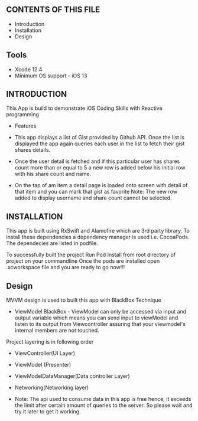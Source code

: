 CONTENTS OF THIS FILE
---------------------
 * Introduction
 * Installation
 * Design

## Tools

* Xcode 12.4 
* Minimum OS support - iOS 13


INTRODUCTION
------------

This App is build to demonstrate iOS Coding Skills with Reactive programming

* Features

* This app displays a list of Gist provided by Github API. Once the list is displayed the app again queries each user in the list to fetch their gist shares details.

* Once the user detail is fetched and if this particular user has shares count more than or equal to 5 a new row is added below his initial row with his share count and name.

* On the tap of am item  a detail page is loaded onto screen with detail of that item and you can mark that gist as favorite
Note: The new row added to display username and share count cannot be selected.

INSTALLATION
------------
This app is built using RxSwift and Alamofire which are 3rd party library.
To install these dependencies a dependency manager is used i.e. CocoaPods. 
The dependecies are listed in podfile.

To successfully built the project Run Pod Install from root directory of project on your commandline 
Once the pods are installed open .xcworkspace file and you are ready to go now!!!


Design
-----------

MVVM design is used to built this app with BlackBox Technique

*  ViewModel BlackBox - ViewModel can only be accessed via input and output variable which means you can send input to viewModel and listen to its output from Viewcontroller assuring that your viewmodel's internal members are not touched.

 Project layering is in following order
 *  ViewController(UI Layer) 
 *  ViewModel (Presenter)
 *  ViewModelDataManager(Data controller Layer) 
 *  Networking(Networking layer) 
    
* Note: The api used to consume data in this app is free hence, it exceeds the limit after certain amount of queries to the server. So please wait and try it later to get it working.
